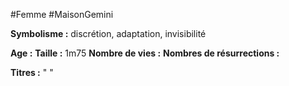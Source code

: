 #Femme #MaisonGemini

**Symbolisme :** discrétion, adaptation, invisibilité

**Age :**
**Taille :** 1m75
**Nombre de vies :**
**Nombres de résurrections :**

**Titres :** 
"
"

